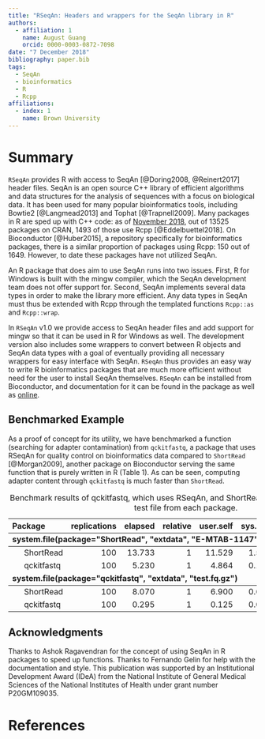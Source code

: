 ```yaml
---
title: "RSeqAn: Headers and wrappers for the SeqAn library in R"
authors:
  - affiliation: 1
    name: August Guang
    orcid: 0000-0003-0872-7098
date: "7 December 2018"
bibliography: paper.bib
tags:
  - SeqAn
  - bioinformatics
  - R
  - Rcpp
affiliations:
  - index: 1
    name: Brown University
---
```




# Summary

`RSeqAn` provides R with access to SeqAn [@Doring2008, @Reinert2017] header files. SeqAn is an open source C++ library of efficient algorithms and data structures for the analysis of sequences with a focus on biological data. It has been used for many popular bioinformatics tools, including Bowtie2 [@Langmead2013] and Tophat [@Trapnell2009]. Many packages in R are sped up with C++ code: as of [November 2018](http://dirk.eddelbuettel.com/blog/2018/11/07/), out of 13525 packages on CRAN, 1493 of those use Rcpp [@Eddelbuettel2018]. On Bioconductor [@Huber2015], a repository specifically for bioinformatics packages, there is a similar proportion of packages using Rcpp: 150 out of 1649. However, to date these packages have not utilized SeqAn.

An R package that does aim to use SeqAn runs into two issues. First, R for Windows is built with the mingw compiler, which the SeqAn development team does not offer support for. Second, SeqAn implements several data types in order to make the library more efficient. Any data types in SeqAn must thus be extended with Rcpp through the templated functions `Rcpp::as` and `Rcpp::wrap`.

In `RSeqAn` v1.0 we provide access to SeqAn header files and add support for mingw so that it can be used in R for Windows as well. The development version also includes some wrappers to convert between R objects and SeqAn data types with a goal of eventually providing all necessary wrappers for easy interface with SeqAn. `RSeqAn` thus provides an easy way to write R bioinformatics packages that are much more efficient without need for the user to install SeqAn themselves. `RSeqAn` can be installed from Bioconductor, and documentation for it can be found in the package as well as [online](https://compbiocore.github.io/RSeqAn/).

## Benchmarked Example

As a proof of concept for its utility, we have benchmarked a function (searching for adapter contamination) from `qckitfastq`, a package that uses RSeqAn for quality control on bioinformatics data compared to `ShortRead` [@Morgan2009], another package on Bioconductor serving the same function that is purely written in R (Table 1). As can be seen, computing adapter content through `qckitfastq` is much faster than `ShortRead`.



<table>
<caption>Benchmark results of qckitfastq, which uses RSeqAn, and ShortRead, which does not against a test file from each package.</caption>
 <thead>
  <tr>
   <th style="text-align:left;"> Package </th>
   <th style="text-align:right;"> replications </th>
   <th style="text-align:right;"> elapsed </th>
   <th style="text-align:right;"> relative </th>
   <th style="text-align:right;"> user.self </th>
   <th style="text-align:right;"> sys.self </th>
   <th style="text-align:right;"> user.child </th>
   <th style="text-align:right;"> sys.child </th>
  </tr>
 </thead>
<tbody>
  <tr grouplength="2"><td colspan="8" style="border-bottom: 1px solid;"><strong>system.file(package="ShortRead", "extdata", "E-MTAB-1147")</strong></td></tr>
<tr>
   <td style="text-align:left; padding-left: 2em;" indentlevel="1"> ShortRead </td>
   <td style="text-align:right;"> 100 </td>
   <td style="text-align:right;"> 13.733 </td>
   <td style="text-align:right;"> 1 </td>
   <td style="text-align:right;"> 11.529 </td>
   <td style="text-align:right;"> 1.592 </td>
   <td style="text-align:right;"> 0.130 </td>
   <td style="text-align:right;"> 0.114 </td>
  </tr>
  <tr>
   <td style="text-align:left; padding-left: 2em;" indentlevel="1"> qckitfastq </td>
   <td style="text-align:right;"> 100 </td>
   <td style="text-align:right;"> 5.230 </td>
   <td style="text-align:right;"> 1 </td>
   <td style="text-align:right;"> 4.864 </td>
   <td style="text-align:right;"> 0.120 </td>
   <td style="text-align:right;"> 0.056 </td>
   <td style="text-align:right;"> 0.045 </td>
  </tr>
  <tr grouplength="2"><td colspan="8" style="border-bottom: 1px solid;"><strong>system.file(package="qckitfastq", "extdata", "test.fq.gz")</strong></td></tr>
<tr>
   <td style="text-align:left; padding-left: 2em;" indentlevel="1"> ShortRead </td>
   <td style="text-align:right;"> 100 </td>
   <td style="text-align:right;"> 8.070 </td>
   <td style="text-align:right;"> 1 </td>
   <td style="text-align:right;"> 6.900 </td>
   <td style="text-align:right;"> 0.687 </td>
   <td style="text-align:right;"> 0.079 </td>
   <td style="text-align:right;"> 0.071 </td>
  </tr>
  <tr>
   <td style="text-align:left; padding-left: 2em;" indentlevel="1"> qckitfastq </td>
   <td style="text-align:right;"> 100 </td>
   <td style="text-align:right;"> 0.295 </td>
   <td style="text-align:right;"> 1 </td>
   <td style="text-align:right;"> 0.125 </td>
   <td style="text-align:right;"> 0.046 </td>
   <td style="text-align:right;"> 0.019 </td>
   <td style="text-align:right;"> 0.018 </td>
  </tr>
</tbody>
</table>

## Acknowledgments

Thanks to Ashok Ragavendran for the concept of using SeqAn in R packages to speed up functions. Thanks to Fernando Gelin for help with the documentation and style. This publication was supported by an Institutional Development Award (IDeA) from the National Institute of General Medical Sciences of the National Institutes of Health under grant number P20GM109035.

# References

